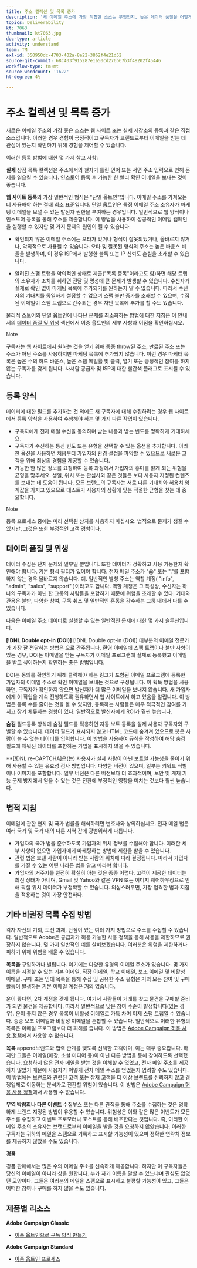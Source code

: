 ```yaml
---
title: 주소 컬렉션 및 목록 증가
description: '새 이메일 주소에 가장 적합한 소스는 무엇인지, 높은 데이터 품질을 어떻게 보장하는지, 법적 지침을 준수하는지를 알아봅니다. '
topics: Deliverability
kt: 7063
thumbnail: kt7063.jpg
doc-type: article
activity: understand
team: TM
exl-id: 350950dc-4703-402a-8e22-3862f4e21d52
source-git-commit: 68c403f915287e1a50cd276b67b3f48202f45446
workflow-type: tm+mt
source-wordcount: '1622'
ht-degree: 4%

---
```


# 주소 컬렉션 및 목록 증가

새로운 이메일 주소의 가장 좋은 소스는 웹 사이트 또는 실제 저장소의 등록과 같은 직접 소스입니다. 이러한 경우 경험이 긍정적이고 구독자가 브랜드로부터 이메일을 받는 데 관심이 있는지 확인하기 위해 경험을 제어할 수 있습니다.

이러한 등록 방법에 대한 몇 가지 참고 사항:

**실제** 상점 목록 컬렉션은 주소에서의 철자가 틀린 언어 또는 서면 주소 입력으로 인해 문제를 일으킬 수 있습니다. 인스토어 등록 후 가능한 한 빨리 확인 이메일을 보내는 것이 좋습니다.

**웹 사이트 등록**&#x200B;의 가장 일반적인 형식은 &quot;단일 옵트인&quot;입니다. 이메일 주소를 가져오는 데 사용해야 하는 절대 최소 표준입니다. 단일 옵트인은 특정 이메일 주소 소유자가 마케팅 이메일을 보낼 수 있는 발신자 권한을 부여하는 경우입니다. 일반적으로 웹 양식이나 인스토어 등록을 통해 주소를 제출합니다. 이 방법을 사용하여 성공적인 이메일 캠페인을 실행할 수 있지만 몇 가지 문제의 원인이 될 수 있습니다.

* 확인되지 않은 이메일 주소에는 오타가 있거나 형식이 잘못되었거나, 올바르지 않거나, 악의적으로 사용될 수 있습니다. 오타 및 잘못된 형식의 주소는 높은 바운스 비율을 발생하며, 이 경우 ISP에서 발행한 블록 또는 IP 신뢰도 손실을 초래할 수 있습니다.

* 알려진 스팸 트랩을 악의적인 상태로 제출(&quot;목록 중독&quot;이라고도 함)하면 해당 트랩의 소유자가 조치를 취하면 전달 및 명성에 큰 문제가 발생할 수 있습니다. 수신자가 실제로 확인 없이 마케팅 목록에 추가되기를 원하는지 알 수 없습니다. 따라서 수신자의 기대치를 동일하게 설정할 수 없으며 스팸 불만 증가를 초래할 수 있으며, 수집된 이메일이 스팸 트랩으로 간주되는 경우 차단 목록에 추가를 할 수도 있습니다.

물리적 스토어와 단일 옵트인에 나타난 문제를 최소화하는 방법에 대한 지침은 이 안내서의 [데이터 품질 및 위생](#data-quality-and-hygiene) 섹션에서 이중 옵트인의 세부 사항과 이점을 확인하십시오.

>[!NOTE]
>
>구독자는 웹 사이트에서 원하는 것을 얻기 위해 종종 throw된 주소, 만료된 주소 또는 주소가 아닌 주소를 사용하지만 마케팅 목록에 추가되지 않습니다. 이런 경우 마케터 목록은 높은 수의 하드 바운스, 높은 스팸 메일률 및 클릭, 열기 또는 긍정적인 참여를 하지 않는 구독자를 갖게 됩니다. 사서함 공급자 및 ISP에 대한 빨간색 플래그로 표시될 수 있습니다.

## 등록 양식

데이터에 대한 필드를 추가하는 것 외에도 새 구독자에 대해 수집하려는 경우 웹 사이트에서 등록 양식을 사용하여 수행해야 하는 몇 가지 다른 작업이 있습니다.

* 구독자에게 전자 메일 수신을 동의하며 받는 내용과 받는 빈도를 명확하게 기대하세요.
* 구독자가 수신하는 통신 빈도 또는 유형을 선택할 수 있는 옵션을 추가합니다. 이러한 옵션을 사용하면 처음부터 가입자의 환경 설정을 파악할 수 있으므로 새로운 고객을 위해 최상의 경험을 제공할 수 있습니다.
* 가능한 한 많은 정보를 요청하여 등록 과정에서 가입자의 흥미를 잃게 되는 위험을 균형을 맞추세요. 생일, 위치 또는 관심사와 같은 것들은 보다 사용자 지정된 컨텐츠를 보내는 데 도움이 됩니다. 모든 브랜드의 구독자는 서로 다른 기대치와 허용치 임계값을 가지고 있으므로 테스트가 사용자의 상황에 맞는 적절한 균형을 찾는 데 중요합니다.

>[!NOTE]
>
> 등록 프로세스 중에는 미리 선택된 상자를 사용하지 마십시오. 법적으로 문제가 생길 수 있지만, 그것은 또한 부정적인 고객 경험이다.

## 데이터 품질 및 위생

데이터 수집은 단지 문제의 일부일 뿐입니다. 또한 데이터가 정확하고 사용 가능한지 확인해야 합니다. 기본 형식 필터가 있어야 합니다. 전자 메일 주소가 &quot;@&quot; 또는 &quot;.&quot;를 포함하지 않는 경우 올바르지 않습니다. 예. 일반적인 별칭 주소는 역할 계정( &quot;info&quot;, &quot;admin&quot;, &quot;sales&quot;, &quot;support&quot; )이라고도 합니다. 역할 계정은 그 특성상, 수신자는 하나의 구독자가 아닌 한 그룹의 사람들을 포함하기 때문에 위험을 초래할 수 있다. 기대와 관용은 불만, 다양한 참여, 구독 취소 및 일반적인 혼동을 감수하는 그룹 내에서 다를 수 있습니다.

다음은 이메일 주소 데이터로 실행할 수 있는 일반적인 문제에 대한 몇 가지 솔루션입니다.

**[!DNL Double opt-in (DOI)]**
[!DNL Double opt-in (DOI)] 대부분의 이메일 전문가가 가장 잘 전달하는 방법은 으로 간주됩니다. 환영 이메일에 스팸 트랩이나 불만 사항이 있는 경우, DOI는 이메일을 받는 구독자가 이메일 프로그램에 실제로 등록했고 이메일을 받고 싶어하는지 확인하는 좋은 방법입니다.

DOI는 동의를 확인하기 위해 클릭해야 하는 링크가 포함된 이메일 프로그램에 등록한 가입자의 이메일 주소로 확인 이메일을 보내는 것으로 구성됩니다. 이 획득 방법을 사용하면, 구독자가 확인하지 않으면 발신자가 더 많은 이메일을 보내지 않습니다. 새 가입자에게 이 작업을 계속 진행하도록 권유하면서 웹 사이트에서 하고 있음을 알립니다. 이 방법은 등록 수를 줄이는 것을 볼 수 있지만, 등록하는 사람들은 매우 적극적인 참여를 가지고 장기 체류하는 경향이 있다. 일반적으로 발신자에게 ROI가 훨씬 높습니다.

**숨김**
필드등록 양식에 숨김 필드를 적용하면 자동 보트 등록을 실제 사용자 구독자와 구별할 수 있습니다. 데이터 필드가 표시되지 않고 HTML 코드에 숨겨져 있으므로 봇은 사람이 볼 수 없는 데이터를 입력합니다. 이 방법을 사용하여 규칙을 작성하여 해당 숨김 필드에 채워진 데이터를 포함하는 가입을 표시하지 않을 수 있습니다.

**[!DNL re-CAPTCHA]은(는) 사용자가 실제 사람이 아닌 보트일 가능성을 줄이기 위해 사용할 수 있는 유효성 검사 방법입니다. 다양한 버전이 있으며, 일부는 키워드 식별이나 이미지를 포함합니다. 일부 버전은 다른 버전보다 더 효과적이며, 보안 및 게재 기능 문제 방지에서 얻을 수 있는 것은 전환에 부정적인 영향을 미치는 것보다 훨씬 높습니다.

## 법적 지침

이메일에 관한 현지 및 국가 법률을 해석하려면 변호사와 상의하십시오. 전자 메일 법은 여러 국가 및 국가 내의 다른 지역 간에 광범위하게 다릅니다.

* 가입자의 국가 법을 준수하도록 가입자의 위치 정보를 수집해야 합니다. 이러한 세부 사항이 없으면 가입자에게 마케팅하는 방법에 제한을 받을 수 있습니다.
* 관련 법은 보낸 사람이 아니라 받는 사람의 위치에 따라 결정됩니다. 따라서 가입자를 가질 수 있는 어떤 나라든 법을 알고 따라야 합니다.
* 가입자의 거주지를 완전히 확실히 아는 것은 종종 어렵다. 고객이 제공한 데이터는 최신 상태가 아니며, Gmail 및 Yahoo와 같은 VPN 또는 이미지 웨어하우징으로 인해 픽셀 위치 데이터가 부정확할 수 있습니다. 의심스러우면, 가장 엄격한 법과 지침을 적용하는 것이 가장 안전하다.

## 기타 비권장 목록 수집 방법

각자 자신의 기회, 도전 과제, 단점이 있는 여러 가지 방법으로 주소를 수집할 수 있습니다. 일반적으로 Adobe은 공급자가 허용 가능한 사용 정책을 통해 사용을 제한하므로 권장하지 않습니다. 몇 가지 일반적인 예를 살펴보겠습니다. 여러분은 위험을 제한하거나 피하기 위해 위험을 배울 수 있습니다.

**목록을**
구입하거나 빌립니다. 여기에는 다양한 유형의 이메일 주소가 있습니다. 몇 가지 이름을 지정할 수 있는 기본 이메일, 직장 이메일, 학교 이메일, 보조 이메일 및 비활성 이메일. 구매 또는 임대 목록을 통해 수집 및 공유한 주소 유형은 거의 모든 참여 및 구매 활동이 발생하는 기본 이메일 계정은 거의 없습니다.

운이 좋다면, 2차 계정을 갖게 됩니다. 여기서 사람들이 거래를 찾고 물건을 구매할 준비가 되면 물건을 제공합니다. 따라서 일반적으로 낮은 참여 수준이 발생합니다(있는 경우). 운이 좋지 않은 경우 목록이 비활성 이메일로 가득 차며 이제 스팸 트랩일 수 있습니다. 종종 보조 이메일과 비활성 이메일을 혼합할 수 있습니다. 일반적으로 이러한 유형의 목록은 이메일 프로그램보다 더 피해를 줍니다. 이 방법은 [Adobe Campaign 허용 사용 정책](https://www.adobe.com/legal/terms/aup.html)에서 사용할 수 없습니다.

**목록**
append브랜드와 협력 관계를 맺도록 선택한 고객이며, 이는 매우 중요합니다. 하지만 그들은 이메일(매장, 소셜 미디어 등)이 아닌 다른 방법을 통해 참여하도록 선택했습니다. 요청하지 않은 전자 메일을 받는 것을 이해할 수 없었고, 전자 메일 주소를 제공하지 않았기 때문에 사용자가 어떻게 전자 메일 주소를 얻었는지 염려할 수도 있습니다. 이 방법에는 브랜드와 관련된 고객 또는 잠재 고객을 더 이상 브랜드를 신뢰하지 않고 경쟁업체로 이동하는 분석가로 전환할 위험이 있습니다. 이 방법은 [Adobe Campaign 허용 사용 정책](https://www.adobe.com/legal/terms/aup.html)에서 사용할 수 없습니다.

**무역 박람회나 다른 이벤트**
수집부스 또는 다른 관직을 통해 주소를 수집하는 것은 명확하게 브랜드 지정된 방법이 유용할 수 있습니다. 위험성은 이와 같은 많은 이벤트가 모든 주소를 수집하고 이벤트 프로모터나 호스트를 통해 배포한다는 것입니다. 즉, 이러한 이메일 주소의 소유자는 브랜드로부터 이메일을 받을 것을 요청하지 않았습니다. 이러한 구독자는 귀하의 메일을 스팸으로 기록하고 표시할 가능성이 있으며 정확한 연락처 정보를 제공하지 않았을 수도 있습니다.

**경품**

경품 판매에서는 많은 수의 이메일 주소를 신속하게 제공합니다. 하지만 이 구독자들은 당신의 이메일이 아니라 상을 원합니다. 누가 자기 이름을 말할 수 있느냐며 관심도 없었던 모양이다. 그들은 여러분의 메일을 스팸으로 표시하고 불평할 가능성이 있고, 그들은 어떠한 참여나 구매를 하지 않을 수도 있습니다.

## 제품별 리소스

**Adobe Campaign Classic**

* [이중 옵트인으로 구독 양식 만들기](https://experienceleague.adobe.com/docs/campaign-classic/using/designing-content/web-forms/use-cases--web-forms.html?lang=ko#designing-content)

**Adobe Campaign Standard**

* [이중 옵트인 프로세스](https://experienceleague.adobe.com/docs/campaign-standard/using/communication-channels/landing-pages/setting-up-a-double-opt-in-process.html?lang=ko#communication-channels)
